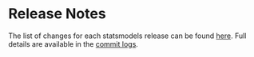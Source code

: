 Release Notes
=============

The list of changes for each statsmodels release can be found [here](https://www.statsmodels.org/devel/release/index.html). Full details are available in the [commit logs](https://github.com/statsmodels/statsmodels).
